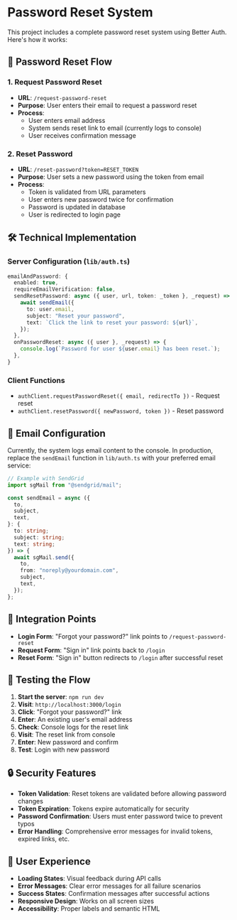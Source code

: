 # Password Reset System

This project includes a complete password reset system using Better Auth. Here's how it works:

## 🔄 Password Reset Flow

### 1. Request Password Reset

- **URL**: `/request-password-reset`
- **Purpose**: User enters their email to request a password reset
- **Process**:
  - User enters email address
  - System sends reset link to email (currently logs to console)
  - User receives confirmation message

### 2. Reset Password

- **URL**: `/reset-password?token=RESET_TOKEN`
- **Purpose**: User sets a new password using the token from email
- **Process**:
  - Token is validated from URL parameters
  - User enters new password twice for confirmation
  - Password is updated in database
  - User is redirected to login page

## 🛠️ Technical Implementation

### Server Configuration (`lib/auth.ts`)

```typescript
emailAndPassword: {
  enabled: true,
  requireEmailVerification: false,
  sendResetPassword: async ({ user, url, token: _token }, _request) => {
    await sendEmail({
      to: user.email,
      subject: "Reset your password",
      text: `Click the link to reset your password: ${url}`,
    });
  },
  onPasswordReset: async ({ user }, _request) => {
    console.log(`Password for user ${user.email} has been reset.`);
  },
}
```

### Client Functions

- `authClient.requestPasswordReset({ email, redirectTo })` - Request reset
- `authClient.resetPassword({ newPassword, token })` - Reset password

## 📧 Email Configuration

Currently, the system logs email content to the console. In production, replace the `sendEmail` function in `lib/auth.ts` with your preferred email service:

```typescript
// Example with SendGrid
import sgMail from "@sendgrid/mail";

const sendEmail = async ({
  to,
  subject,
  text,
}: {
  to: string;
  subject: string;
  text: string;
}) => {
  await sgMail.send({
    to,
    from: "noreply@yourdomain.com",
    subject,
    text,
  });
};
```

## 🔗 Integration Points

- **Login Form**: "Forgot your password?" link points to `/request-password-reset`
- **Request Form**: "Sign in" link points back to `/login`
- **Reset Form**: "Sign in" button redirects to `/login` after successful reset

## 🧪 Testing the Flow

1. **Start the server**: `npm run dev`
2. **Visit**: `http://localhost:3000/login`
3. **Click**: "Forgot your password?" link
4. **Enter**: An existing user's email address
5. **Check**: Console logs for the reset link
6. **Visit**: The reset link from console
7. **Enter**: New password and confirm
8. **Test**: Login with new password

## 🔒 Security Features

- **Token Validation**: Reset tokens are validated before allowing password changes
- **Token Expiration**: Tokens expire automatically for security
- **Password Confirmation**: Users must enter password twice to prevent typos
- **Error Handling**: Comprehensive error messages for invalid tokens, expired links, etc.

## 📱 User Experience

- **Loading States**: Visual feedback during API calls
- **Error Messages**: Clear error messages for all failure scenarios
- **Success States**: Confirmation messages after successful actions
- **Responsive Design**: Works on all screen sizes
- **Accessibility**: Proper labels and semantic HTML
